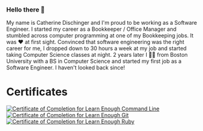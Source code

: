 ### Hello there 👋

My name is Catherine Dischinger and I'm proud to be working as a Software Engineer. I started my career as a Bookkeeper / Office Manager and stumbled across computer programming at one of my Bookkeeping jobs. It was ❤️ at first sight. Convinced that software engineering was the right career for me, I dropped down to 30 hours a week at my job and started taking Computer Science classes at night. 2️ years later I 👩‍🎓 from Boston University with a BS in Computer Science and started my first job as a Software Engineer. I haven't looked back since!

# Certificates
<a href="https://www.learnenough.com/certificates/cmnd"><img src="https://www.learnenough.com/certificates/cmnd/command-line-tutorial.svg" alt="Certificate of Completion for Learn Enough Command Line"></a><a href="https://www.learnenough.com/certificates/cmnd"><img src="https://www.learnenough.com/certificates/cmnd/git-tutorial.svg" alt="Certificate of Completion for Learn Enough Git"></a><a href="https://www.learnenough.com/certificates/cmnd"><img src="https://www.learnenough.com/certificates/cmnd/ruby-tutorial.svg" alt="Certificate of Completion for Learn Enough Ruby"></a>

<!--
**nimoncm1/nimoncm1** is a ✨ _special_ ✨ repository because its `README.md` (this file) appears on your GitHub profile.

Here are some ideas to get you started:

- 🔭 I’m currently working on ...
- 🌱 I’m currently learning ...
- 👯 I’m looking to collaborate on ...
- 🤔 I’m looking for help with ...
- 💬 Ask me about ...
- 📫 How to reach me: ...
- 😄 Pronouns: ...
- ⚡ Fun fact: ...
-->
